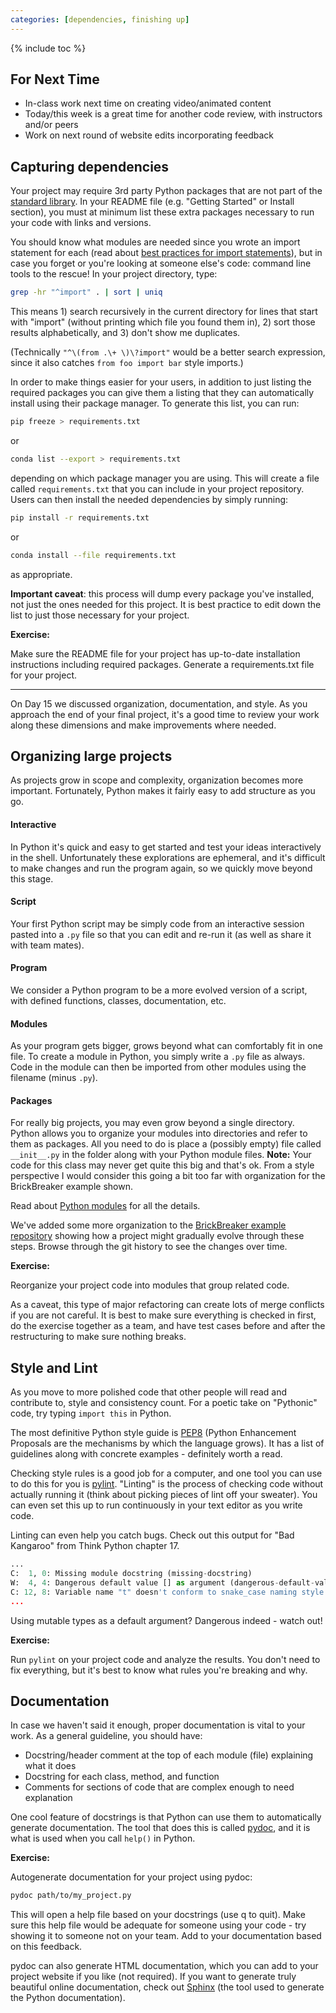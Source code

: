 ```yaml
---
categories: [dependencies, finishing up]
---
```


{% include toc %}

## For Next Time
* In-class work next time on creating video/animated content
* Today/this week is a great time for another code review, with instructors and/or peers
* Work on next round of website edits incorporating feedback


## Capturing dependencies

Your project may require 3rd party Python packages that are not part of the [standard library](https://docs.python.org/3/library/).
In your README file (e.g. "Getting Started" or Install section), you must at minimum list these extra packages necessary to run your code with links and versions.

You should know what modules are needed since you wrote an import statement for each (read about [best practices for import statements](https://www.python.org/dev/peps/pep-0008/#imports)), but in case you forget or you're looking at someone else's code: command line tools to the rescue! In your project directory, type:

```bash
grep -hr "^import" . | sort | uniq
```

This means 1) search recursively in the current directory for lines that start with "import" (without printing which file you found them in),
2) sort those results alphabetically, and
3) don't show me duplicates.

(Technically ```"^\(from .\+ \)\?import"``` would be a better search expression, since it also catches ```from foo import bar``` style imports.)


In order to make things easier for your users, in addition to just listing the required packages you can give them a listing that they can automatically install using their package manager.
To generate this list, you can run:

```bash
pip freeze > requirements.txt
```

or

```bash
conda list --export > requirements.txt
```

depending on which package manager you are using. This will create a file called ```requirements.txt``` that you can include in your project repository. 
Users can then install the needed dependencies by simply running:

```bash
pip install -r requirements.txt
```

or

```bash
conda install --file requirements.txt
```

as appropriate.

**Important caveat**: this process will dump every package you've installed, not just the ones needed for this project. It is best practice to edit down the list to just those necessary for your project.


**Exercise:**

Make sure the README file for your project has up-to-date installation instructions including required packages. Generate a requirements.txt file for your project.


-----
On Day 15 we discussed organization, documentation, and style. As you approach the end of your final project, it's a good time to review your work along these dimensions and make improvements where needed.


## Organizing large projects

As projects grow in scope and complexity, organization becomes more important.
Fortunately, Python makes it fairly easy to add structure as you go.

#### Interactive

In Python it's quick and easy to get started and test your ideas interactively in the shell. Unfortunately these explorations are ephemeral, and it's difficult to make changes and run the program again, so we quickly move beyond this stage.

####  Script

Your first Python script may be simply code from an interactive session pasted into a ```.py``` file so that you can edit and re-run it (as well as share it with team mates).

####  Program

We consider a Python program to be a more evolved version of a script, with defined functions, classes, documentation, etc. 

####  Modules

As your program gets bigger, grows beyond what can comfortably fit in one file.
To create a module in Python, you simply write a ```.py``` file as always.
Code in the module can then be imported from other modules using the filename (minus ```.py```).

####  Packages

For really big projects, you may even grow beyond a single directory. Python allows you to organize your modules into directories and refer to them as packages.
All you need to do is place a (possibly empty) file called ```__init__.py``` in the folder along with your Python module files. **Note:** Your code for this class may never get quite this big and that's ok. From a style perspective I would consider this going a bit too far with organization for the BrickBreaker example shown.

Read about [Python modules](https://docs.python.org/3/tutorial/modules.html) for all the details.


We've added some more organization to the [BrickBreaker example repository](https://github.com/{{site.data.github.organization}}/BrickBreakerMVC) showing how a project might gradually evolve through these steps. Browse through the git history to see the changes over time.

**Exercise:**

Reorganize your project code into modules that group related code.

As a caveat, this type of major refactoring can create lots of merge conflicts if you are not careful.
It is best to make sure everything is checked in first,
do the exercise together as a team,
and have test cases before and after the restructuring to make sure nothing breaks.

## Style and Lint

As you move to more polished code that other people will read and contribute to, style and consistency count.
For a poetic take on "Pythonic" code, try typing ```import this``` in Python.

The most definitive Python style guide is [PEP8](https://www.python.org/dev/peps/pep-0008/) (Python Enhancement Proposals are the mechanisms by which the language grows). It has a list of guidelines along with concrete examples - definitely worth a read.

Checking style rules is a good job for a computer, and one tool you can use to do this for you is [pylint](https://www.pylint.org/). "Linting" is the process of checking code without actually running it (think about picking pieces of lint off your sweater).
You can even set this up to run continuously in your text editor as you write code.

Linting can even help you catch bugs. Check out this output for "Bad Kangaroo" from Think Python chapter 17.

```python
...
C:  1, 0: Missing module docstring (missing-docstring)
W:  4, 4: Dangerous default value [] as argument (dangerous-default-value)
C: 12, 8: Variable name "t" doesn't conform to snake_case naming style (invalid-name)
...
```

Using mutable types as a default argument? Dangerous indeed - watch out!

**Exercise:**

Run ```pylint``` on your project code and analyze the results.
You don't need to fix everything, but it's best to know what rules you're breaking and why.


## Documentation

In case we haven't said it enough, proper documentation is vital to your work.
As a general guideline, you should have:
 - Docstring/header comment at the top of each module (file) explaining what it does
 - Docstring for each class, method, and function
 - Comments for sections of code that are complex enough to need explanation

One cool feature of docstrings is that Python can use them to automatically generate documentation.
The tool that does this is called 
[pydoc](https://docs.python.org/3/library/pydoc.html),
and it is what is used when you call ```help()``` in Python.

**Exercise:**

Autogenerate documentation for your project using pydoc:

```bash
pydoc path/to/my_project.py
```

This will open a help file based on your docstrings (use q to quit). 
Make sure this help file would be adequate for someone using your code - try showing it to someone not on your team. Add to your documentation based on this feedback.

pydoc can also generate HTML documentation, which you can add to your project website if you like (not required).
If you want to generate truly beautiful online documentation, check out 
[Sphinx](http://www.sphinx-doc.org/)
(the tool used to generate the Python documentation).



